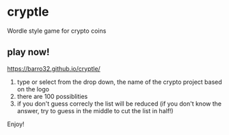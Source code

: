 # cryptle
Wordle style game for crypto coins

## play now!
https://barro32.github.io/cryptle/

1. type or select from the drop down, the name of the crypto project based on the logo
2. there are 100 possiblities
3. if you don't guess correcly the list will be reduced (if you don't know the answer, try to guess in the middle to cut the list in half!)

Enjoy!
